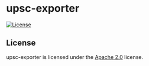 # upsc-exporter

[![License](https://img.shields.io/github/license/LXGaming/upsc-exporter?label=License&cacheSeconds=86400)](https://github.com/LXGaming/upsc-exporter/blob/main/LICENSE)

## License
upsc-exporter is licensed under the [Apache 2.0](https://github.com/LXGaming/upsc-exporter/blob/main/LICENSE) license.